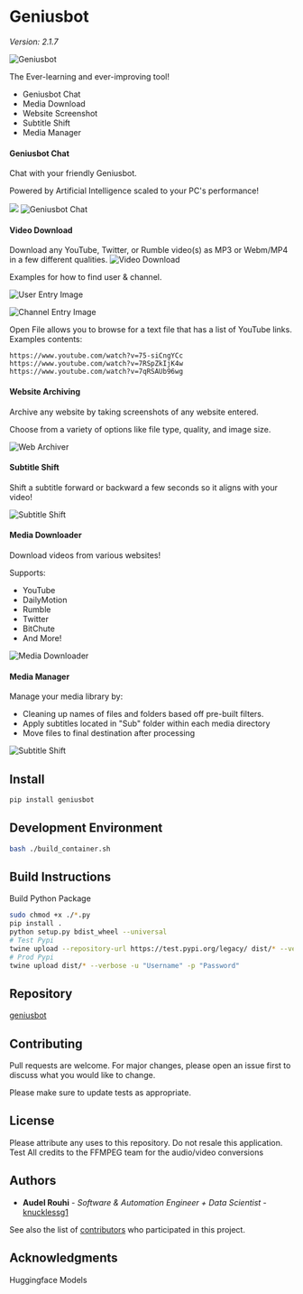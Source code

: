 # Geniusbot 
*Version: 2.1.7*

![Geniusbot](geniusbot/img/geniusbot-small.png?raw=true "Geniusbot") 

The Ever-learning and ever-improving tool!
- Geniusbot Chat
- Media Download
- Website Screenshot
- Subtitle Shift
- Media Manager

#### Geniusbot Chat
Chat with your friendly Geniusbot. 

Powered by Artificial Intelligence scaled to your PC's performance!

<img src="screenshots/geniusbot_home.png" /> ![Geniusbot Chat](screenshots/geniusbot_home.png?raw=true "Geniusbot Chat")

#### Video Download
Download any YouTube, Twitter, or Rumble video(s) as MP3 or Webm/MP4 in a few different qualities. 
![Video Download](screenshots/geniusbot_video.png?raw=true "Video Download")

Examples for how to find user & channel.

![User Entry Image](screenshots/user.png?raw=true "User Entry")

![Channel Entry Image](screenshots/channel.png?raw=true "Channel Entry")

Open File allows you to browse for a text file that has a list of YouTube links.
Examples contents:
```
https://www.youtube.com/watch?v=75-siCngYCc
https://www.youtube.com/watch?v=7RSpZkIjK4w
https://www.youtube.com/watch?v=7qRSAUb96wg
```
#### Website Archiving
Archive any website by taking screenshots of any website entered.

Choose from a variety of options like file type, quality, and image size.

![Web Archiver](screenshots/geniusbot_website_archive.png?raw=true "Web Archiver")

#### Subtitle Shift
Shift a subtitle forward or backward a few seconds so it aligns with your video!

![Subtitle Shift](screenshots/geniusbot_shift_subtitles.png?raw=true "Subtitle Shift")

#### Media Downloader
Download videos from various websites! 

Supports: 

- YouTube
- DailyMotion
- Rumble
- Twitter
- BitChute
- And More!

![Media Downloader](screenshots/geniusbot_media_downloader.png?raw=true "Media Downloader")

#### Media Manager

Manage your media library by:
- Cleaning up names of files and folders based off pre-built filters. 
- Apply subtitles located in "Sub" folder within each media directory
- Move files to final destination after processing

![Subtitle Shift](screenshots/geniusbot_shift_subtitles.png?raw=true "Subtitle Shift")


## Install
```bash
pip install geniusbot
```

## Development Environment
```bash
bash ./build_container.sh
```

## Build Instructions
Build Python Package

```bash
sudo chmod +x ./*.py
pip install .
python setup.py bdist_wheel --universal
# Test Pypi
twine upload --repository-url https://test.pypi.org/legacy/ dist/* --verbose -u "Username" -p "Password"
# Prod Pypi
twine upload dist/* --verbose -u "Username" -p "Password"
```

## Repository
[geniusbot](https://github.com/Knucklessg1/geniusbot.git)

## Contributing
Pull requests are welcome. For major changes, please open an issue first to discuss what you would like to change.

Please make sure to update tests as appropriate.

## License
Please attribute any uses to this repository. Do not resale this application. Test
All credits to the FFMPEG team for the audio/video conversions
## Authors

* **Audel Rouhi** - *Software & Automation Engineer + Data Scientist* - [knucklessg1](https://github.com/Knucklessg1)

See also the list of [contributors](https://github.com/your/project/contributors) who participated in this project.

## Acknowledgments
Huggingface Models
